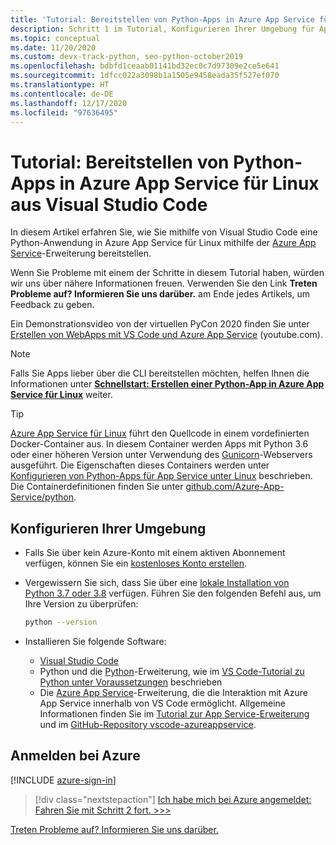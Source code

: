 ```yaml
---
title: 'Tutorial: Bereitstellen von Python-Apps in Azure App Service für Linux aus Visual Studio Code'
description: Schritt 1 im Tutorial, Konfigurieren Ihrer Umgebung für App Service
ms.topic: conceptual
ms.date: 11/20/2020
ms.custom: devx-track-python, seo-python-october2019
ms.openlocfilehash: bdbfd1ceaab01141bd32ec0c7d97309e2ce5e641
ms.sourcegitcommit: 1dfcc022a3098b1a1505e9458eada35f527ef070
ms.translationtype: HT
ms.contentlocale: de-DE
ms.lasthandoff: 12/17/2020
ms.locfileid: "97636495"
---
```

# <a name="tutorial-deploy-python-apps-to-azure-app-service-on-linux-from-visual-studio-code"></a>Tutorial: Bereitstellen von Python-Apps in Azure App Service für Linux aus Visual Studio Code

In diesem Artikel erfahren Sie, wie Sie mithilfe von Visual Studio Code eine Python-Anwendung in Azure App Service für Linux mithilfe der [Azure App Service](https://marketplace.visualstudio.com/items?itemName=ms-azuretools.vscode-azureappservice)-Erweiterung bereitstellen.

Wenn Sie Probleme mit einem der Schritte in diesem Tutorial haben, würden wir uns über nähere Informationen freuen. Verwenden Sie den Link **Treten Probleme auf? Informieren Sie uns darüber.** am Ende jedes Artikels, um Feedback zu geben.

Ein Demonstrationsvideo von der virtuellen PyCon 2020 finden Sie unter <a href="https://www.youtube.com/watch?v=dNVvFttc-sA&feature=youtu.be&ocid=AID3006292" target="_blank">Erstellen von WebApps mit VS Code und Azure App Service</a> (youtube.com).

> [!NOTE]
> Falls Sie Apps lieber über die CLI bereitstellen möchten, helfen Ihnen die Informationen unter **[Schnellstart: Erstellen einer Python-App in Azure App Service für Linux](/azure/app-service/quickstart-python)** weiter.

> [!TIP]
> [Azure App Service für Linux](/azure/app-service/overview#app-service-on-linux) führt den Quellcode in einem vordefinierten Docker-Container aus. In diesem Container werden Apps mit Python 3.6 oder einer höheren Version unter Verwendung des [Gunicorn](https://gunicorn.org)-Webservers ausgeführt. Die Eigenschaften dieses Containers werden unter [Konfigurieren von Python-Apps für App Service unter Linux](/azure/app-service/configure-language-python) beschrieben. Die Containerdefinitionen finden Sie unter [github.com/Azure-App-Service/python](https://github.com/Azure-App-Service/python/tree/master/).

## <a name="configure-your-environment"></a>Konfigurieren Ihrer Umgebung

- Falls Sie über kein Azure-Konto mit einem aktiven Abonnement verfügen, können Sie ein [kostenloses Konto erstellen](https://azure.microsoft.com/free/?utm_source=campaign&utm_campaign=vscode-tutorial-appservice-extension&mktingSource=vscode-tutorial-appservice-extension).

- Vergewissern Sie sich, dass Sie über eine [lokale Installation von Python 3.7 oder 3.8](https://python.org/downloads) verfügen. Führen Sie den folgenden Befehl aus, um Ihre Version zu überprüfen:

    ```bash
    python --version
    ```

- Installieren Sie folgende Software:
  - [Visual Studio Code](https://code.visualstudio.com/)
  - Python und die [Python](https://marketplace.visualstudio.com/items?itemName=ms-python.python)-Erweiterung, wie im [VS Code-Tutorial zu Python unter Voraussetzungen](https://code.visualstudio.com/docs/python/python-tutorial) beschrieben
  - Die [Azure App Service](https://marketplace.visualstudio.com/items?itemName=ms-azuretools.vscode-azureappservice)-Erweiterung, die die Interaktion mit Azure App Service innerhalb von VS Code ermöglicht. Allgemeine Informationen finden Sie im [Tutorial zur App Service-Erweiterung](https://code.visualstudio.com/tutorials/app-service-extension/getting-started) und im [GitHub-Repository vscode-azureappservice](https://github.com/Microsoft/vscode-azureappservice).

## <a name="sign-in-to-azure"></a>Anmelden bei Azure

[!INCLUDE [azure-sign-in](includes/azure-sign-in.md)]

> [!div class="nextstepaction"]
> [Ich habe mich bei Azure angemeldet: Fahren Sie mit Schritt 2 fort. >>>](tutorial-deploy-app-service-on-linux-02.md)

[Treten Probleme auf? Informieren Sie uns darüber.](https://aka.ms/FlaskVSCQuickstartHelp)
